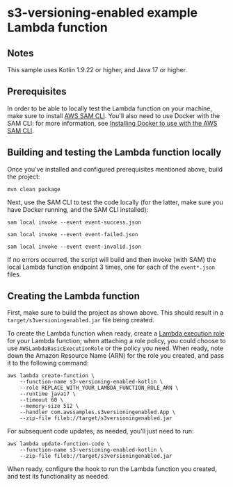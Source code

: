 # s3-versioning-enabled example Lambda function


## Notes

This sample uses Kotlin 1.9.22 or higher, and Java 17 or higher.


## Prerequisites

In order to be able to locally test the Lambda function on your
machine, make sure to install [AWS SAM
CLI](https://docs.aws.amazon.com/serverless-application-model/latest/developerguide/install-sam-cli.html). You'll
also need to use Docker with the SAM CLI: for more information, see
[Installing Docker to use with the AWS SAM
CLI](https://docs.aws.amazon.com/serverless-application-model/latest/developerguide/install-docker.html).


## Building and testing the Lambda function locally

Once you've installed and configured prerequisites mentioned above,
build the project:

```
mvn clean package
```

Next, use the SAM CLI to test the code locally (for the latter, make
sure you have Docker running, and the SAM CLI installed):

```
sam local invoke --event event-success.json

sam local invoke --event event-failed.json

sam local invoke --event event-invalid.json
```

If no errors occurred, the script will build and then invoke (with
SAM) the local Lambda function endpoint 3 times, one for each of the
`event*.json` files.


## Creating the Lambda function

First, make sure to build the project as shown above. This should
result in a `target/s3versioningenabled.jar` file being created.

To create the Lambda function when ready, create a [Lambda execution
role](https://docs.aws.amazon.com/lambda/latest/dg/lambda-intro-execution-role.html)
for your Lambda function; when attaching a role policy, you could
choose to use `AWSLambdaBasicExecutionRole` or the policy you
need. When ready, note down the Amazon Resource Name (ARN) for the
role you created, and pass it to the following command:

```
aws lambda create-function \
    --function-name s3-versioning-enabled-kotlin \
    --role REPLACE_WITH_YOUR_LAMBDA_FUNCTION_ROLE_ARN \
    --runtime java17 \
    --timeout 60 \
    --memory-size 512 \
    --handler com.awssamples.s3versioningenabled.App \
    --zip-file fileb://target/s3versioningenabled.jar
```

For subsequent code updates, as needed, you'll just need to run:

```
aws lambda update-function-code \
    --function-name s3-versioning-enabled-kotlin \
    --zip-file fileb://target/s3versioningenabled.jar
```

When ready, configure the hook to run the Lambda function you created,
and test its functionality as needed.
